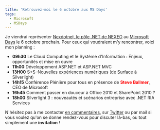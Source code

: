 ```yaml
---
title: 'Retrouvez-moi le 6 octobre aux MS Days'
tags:
  - Microsoft
  - MSDays
---
```


Je viendrai représenter
[Nexdotnet, le pôle .NET de NEXEO](http://nexdotnet.nexeo.fr/) au
[Microsoft Days](http://www.microsoft.com/france/microsoft-days/) le 6 octobre
prochain. Pour ceux qui voudraient m'y rencontrer, voici mon planning&nbsp;:

- **09h30** Le Cloud Computing et le Système d'Information&nbsp;: Enjeux,
  opportunités et mise en ouvre
- **11h00** Développement ASP.NET et ASP.NET MVC
- **13H00** S+S&nbsp;:Nouvelles expériences numériques (de Surface à
  Silverlight)
- **14h15** Conférence Plénière pour tous en présence de
  <span style="color: #ff0000">**Steve Ballmer**</span>, CEO de Microsoft
- **16h45** Comment passer en douceur à Office 2010 et SharePoint 2010&nbsp;?
- **18h00** Silverlight 3&nbsp;: nouveautés et scénarios entreprise avec .NET
  RIA Services

N'hésitez pas à me contacter
[en commentaires](/2009/09/retrouvez-moi-le-6-octobre-aux-ms-days/), sur
[Twitter](https://twitter.com/borisschapira) ou par mail si vous voulez qu'on se
donne rendez-vous pour discuter là-bas, ou tout simplement une **invitation** !
